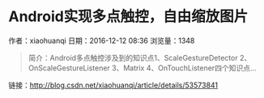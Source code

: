 # Android实现多点触控，自由缩放图片
作者：xiaohuanqi
日期：2016-12-12 08:36
浏览量：1348
> 简介：Android多点触控涉及到的知识点1、ScaleGestureDetector 
2、OnScaleGestureListener 
3、Matrix 
4、OnTouchListener四个知识点...

 链接：http://blog.csdn.net/xiaohuanqi/article/details/53573841
